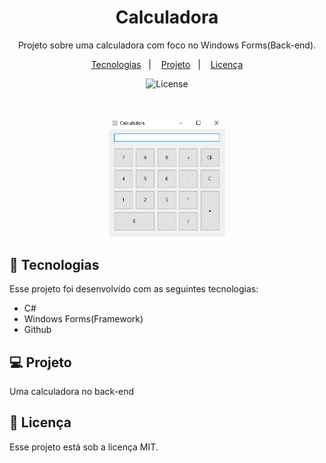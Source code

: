 <h1 align="center"> Calculadora </h1>

<p align="center">
Projeto sobre uma calculadora com foco no Windows Forms(Back-end). <br/>
</p>

<p align="center">
  <a href="#-tecnologias">Tecnologias</a>&nbsp;&nbsp;&nbsp;|&nbsp;&nbsp;&nbsp;
  <a href="#-projeto">Projeto</a>&nbsp;&nbsp;&nbsp;|&nbsp;&nbsp;&nbsp;
  <a href="#memo-licença">Licença</a>
</p>

<p align="center">
  <img alt="License" src="https://img.shields.io/static/v1?label=license&message=MIT&color=49AA26&labelColor=000000">
</p>

<br>

<p align="center">
  <img alt="calculadora" src=".github/preview.png" width="37%">
</p>

## 🚀 Tecnologias

Esse projeto foi desenvolvido com as seguintes tecnologias:

- C#
- Windows Forms(Framework)
- Github

## 💻 Projeto

Uma calculadora no back-end

## :memo: Licença

Esse projeto está sob a licença MIT.